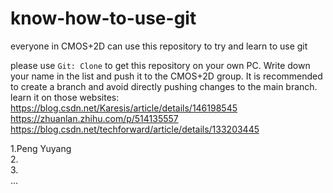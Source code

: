 # know-how-to-use-git
everyone in CMOS+2D can use this repository to try and learn to use git

please use `Git: Clone` to get this repository on your own PC. Write down your name in the list and push it to the CMOS+2D group. It is recommended to create a branch and avoid directly pushing changes to the main branch.  
learn it on those websites:  
https://blog.csdn.net/Karesis/article/details/146198545  
https://zhuanlan.zhihu.com/p/514135557  
https://blog.csdn.net/techforward/article/details/133203445  

1.Peng Yuyang  
2.  
3.  
...  
